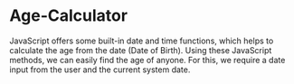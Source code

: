 # Age-Calculator

JavaScript offers some built-in date and time functions, which helps to calculate the age from the date (Date of Birth). Using these JavaScript methods, we can easily find the age of anyone. For this, we require a date input from the user and the current system date. 
